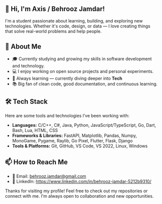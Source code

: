 ## 👋 Hi, I'm Axis / Behrooz Jamdar!

I'm a student passionate about learning, building, and exploring new technologies. Whether it's code, design, or data — I love creating things that solve real-world problems and help people.

## 🚀 About Me
- 🎓 Currently studying and growing my skills in software development and technology.
- 💻 I enjoy working on open source projects and personal experiments.
- 🌱 Always learning — currently diving deeper into **Tech**
- 📚 Big fan of clean code, good documentation, and continuous learning.

## 🛠️ Tech Stack
Here are some tools and technologies I’ve been working with:

- **Languages:** C/C++, C#, Java, Python, JavaScript/TypeScript, Go, Dart, Bash, Lua, HTML, CSS
- **Frameworks & Libraries:** FastAPI, Matplotlib, Pandas, Numpy, MonoGame, Pygame, Raylib, Go Pixel, Flutter, Flask, Django
- **Tools & Platforms:** Git, GitHub, VS Code, VS 2022, Linux, Windows

## 📫 How to Reach Me
- 💌 Email: behrooz.jamdar@gmail.com
- 🧠 LinkedIn: https://www.linkedin.com/in/behrooz-jamdar-5212b9310/


Thanks for visiting my profile! Feel free to check out my repositories or connect with me. I'm always open to collaboration and new opportunities.
